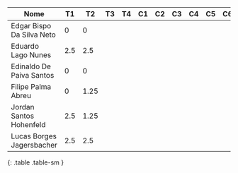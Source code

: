 | Nome                      | T1  | T2   | T3 | T4 | C1 | C2 | C3 | C4 | C5 | C6 | C7 | C8 | Total | Conceito |
|---------------------------|-----|------|----|----|----|----|----|----|----|----|----|----|-------|----------|
| Edgar Bispo Da Silva Neto | 0   | 0    |    |    |    |    |    |    |    |    |    |    | 0.0   |          |
| Eduardo Lago Nunes        | 2.5 | 2.5  |    |    |    |    |    |    |    |    |    |    | 2.0   |          |
| Edinaldo De Paiva Santos  | 0   | 0    |    |    |    |    |    |    |    |    |    |    | 0.0   |          |
| Filipe Palma Abreu        | 0   | 1.25 |    |    |    |    |    |    |    |    |    |    | 0.5   |          |
| Jordan Santos Hohenfeld   | 2.5 | 1.25 |    |    |    |    |    |    |    |    |    |    | 1.5   |          |
| Lucas Borges Jagersbacher | 2.5 | 2.5  |    |    |    |    |    |    |    |    |    |    | 2.0   |          |
{: .table .table-sm }
